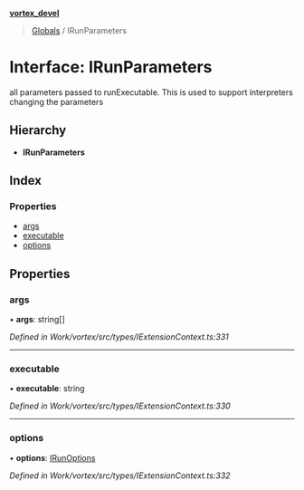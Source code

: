 **[vortex_devel](../README.md)**

> [Globals](../globals.md) / IRunParameters

# Interface: IRunParameters

all parameters passed to runExecutable. This is used to support interpreters
changing the parameters

## Hierarchy

* **IRunParameters**

## Index

### Properties

* [args](irunparameters.md#args)
* [executable](irunparameters.md#executable)
* [options](irunparameters.md#options)

## Properties

### args

•  **args**: string[]

*Defined in Work/vortex/src/types/IExtensionContext.ts:331*

___

### executable

•  **executable**: string

*Defined in Work/vortex/src/types/IExtensionContext.ts:330*

___

### options

•  **options**: [IRunOptions](irunoptions.md)

*Defined in Work/vortex/src/types/IExtensionContext.ts:332*
